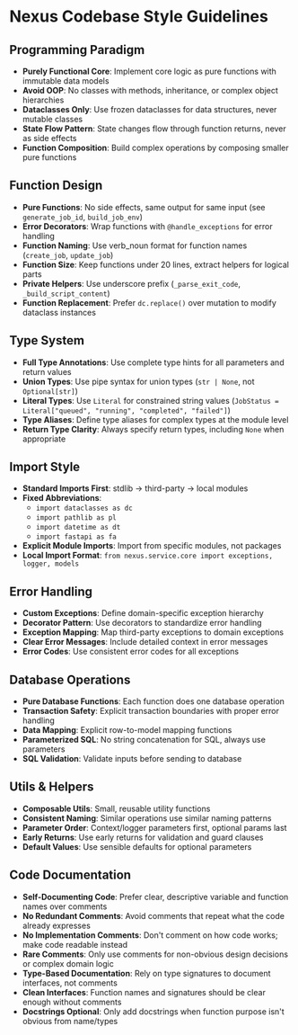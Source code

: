 # Nexus Codebase Style Guidelines

## Programming Paradigm

- **Purely Functional Core**: Implement core logic as pure functions with immutable data models
- **Avoid OOP**: No classes with methods, inheritance, or complex object hierarchies
- **Dataclasses Only**: Use frozen dataclasses for data structures, never mutable classes
- **State Flow Pattern**: State changes flow through function returns, never as side effects
- **Function Composition**: Build complex operations by composing smaller pure functions

## Function Design

- **Pure Functions**: No side effects, same output for same input (see `generate_job_id`, `build_job_env`)
- **Error Decorators**: Wrap functions with `@handle_exceptions` for error handling
- **Function Naming**: Use verb_noun format for function names (`create_job`, `update_job`)
- **Function Size**: Keep functions under 20 lines, extract helpers for logical parts
- **Private Helpers**: Use underscore prefix (`_parse_exit_code`, `_build_script_content`)
- **Function Replacement**: Prefer `dc.replace()` over mutation to modify dataclass instances

## Type System

- **Full Type Annotations**: Use complete type hints for all parameters and return values
- **Union Types**: Use pipe syntax for union types (`str | None`, not `Optional[str]`)
- **Literal Types**: Use `Literal` for constrained string values (`JobStatus = Literal["queued", "running", "completed", "failed"]`)
- **Type Aliases**: Define type aliases for complex types at the module level
- **Return Type Clarity**: Always specify return types, including `None` when appropriate

## Import Style

- **Standard Imports First**: stdlib -> third-party -> local modules
- **Fixed Abbreviations**:
  - `import dataclasses as dc`
  - `import pathlib as pl`
  - `import datetime as dt`
  - `import fastapi as fa`
- **Explicit Module Imports**: Import from specific modules, not packages
- **Local Import Format**: `from nexus.service.core import exceptions, logger, models`

## Error Handling

- **Custom Exceptions**: Define domain-specific exception hierarchy
- **Decorator Pattern**: Use decorators to standardize error handling
- **Exception Mapping**: Map third-party exceptions to domain exceptions
- **Clear Error Messages**: Include detailed context in error messages
- **Error Codes**: Use consistent error codes for all exceptions

## Database Operations

- **Pure Database Functions**: Each function does one database operation
- **Transaction Safety**: Explicit transaction boundaries with proper error handling
- **Data Mapping**: Explicit row-to-model mapping functions
- **Parameterized SQL**: No string concatenation for SQL, always use parameters
- **SQL Validation**: Validate inputs before sending to database

## Utils & Helpers

- **Composable Utils**: Small, reusable utility functions
- **Consistent Naming**: Similar operations use similar naming patterns
- **Parameter Order**: Context/logger parameters first, optional params last
- **Early Returns**: Use early returns for validation and guard clauses
- **Default Values**: Use sensible defaults for optional parameters

## Code Documentation

- **Self-Documenting Code**: Prefer clear, descriptive variable and function names over comments
- **No Redundant Comments**: Avoid comments that repeat what the code already expresses
- **No Implementation Comments**: Don't comment on how code works; make code readable instead
- **Rare Comments**: Only use comments for non-obvious design decisions or complex domain logic
- **Type-Based Documentation**: Rely on type signatures to document interfaces, not comments
- **Clean Interfaces**: Function names and signatures should be clear enough without comments
- **Docstrings Optional**: Only add docstrings when function purpose isn't obvious from name/types

